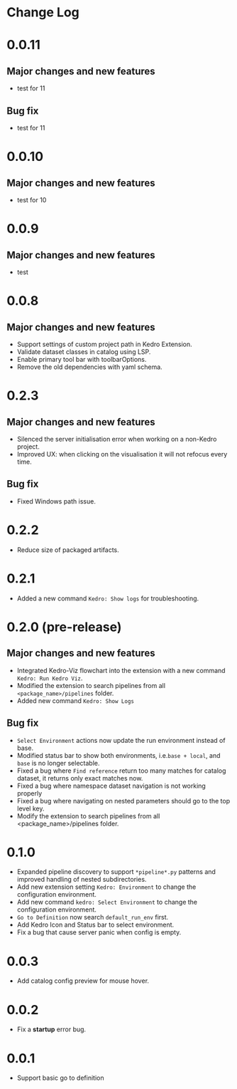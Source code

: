 # Change Log

# 0.0.11
## Major changes and new features
- test for 11

## Bug fix
- test for 11

# 0.0.10
## Major changes and new features
- test for 10

# 0.0.9
## Major changes and new features
- test

# 0.0.8
## Major changes and new features
- Support settings of custom project path in Kedro Extension.
- Validate dataset classes in catalog using LSP.
- Enable primary tool bar with toolbarOptions.
- Remove the old dependencies with yaml schema.

# 0.2.3
## Major changes and new features
- Silenced the server initialisation error when working on a non-Kedro project.
- Improved UX: when clicking on the visualisation it will not refocus every time.

## Bug fix
- Fixed Windows path issue.

# 0.2.2
- Reduce size of packaged artifacts.

# 0.2.1
- Added a new command `Kedro: Show logs` for troubleshooting.

# 0.2.0 (pre-release)
## Major changes and new features
- Integrated Kedro-Viz flowchart into the extension with a new command `Kedro: Run Kedro Viz`.
- Modified the extension to search pipelines from all `<package_name>/pipelines` folder.
- Added new command `Kedro: Show Logs`

## Bug fix
- `Select Environment` actions now update the run environment instead of base.
- Modified status bar to show both environments, i.e.`base + local`, and `base` is no longer selectable.
- Fixed a bug where `Find reference` return too many matches for catalog dataset, it returns only exact matches now.
- Fixed a bug where namespace dataset navigation is not working properly
- Fixed a bug where navigating on nested parameters should go to the top level key.
- Modify the extension to search pipelines from all <package_name>/pipelines folder.


# 0.1.0
- Expanded pipeline discovery to support `*pipeline*.py` patterns and improved handling of nested subdirectories.
- Add new extension setting `Kedro: Environment` to change the configuration environment.
- Add new command `kedro: Select Environment` to change the configuration environment.
- `Go to Definition` now search `default_run_env` first.
- Add Kedro Icon and Status bar to select environment.
- Fix a bug that cause server panic when config is empty.

# 0.0.3
- Add catalog config preview for mouse hover.

# 0.0.2
- Fix a **startup** error bug.

# 0.0.1
- Support basic go to definition
